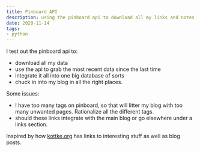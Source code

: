 ```yaml
---
title: Pinboard API
description: using the pinboard api to download all my links and notes
date: 2020-11-14
tags:
- python
---
```


I test out the pinboard api to:

- download all my data
- use the api to grab the most recent data since the last time
- integrate it all into one big database of sorts
- chuck in into my blog in all the right places.

Some issues:
- I have too many tags on pinboard, so that will litter my blog with too many unwanted pages. Rationalize all the different tags.
- should these links integrate with the main blog or go elsewhere under a links section.

Inspired by how [kottke.org](https://kottke.org/) has links to interesting stuff as well as blog posts.


```python

```

